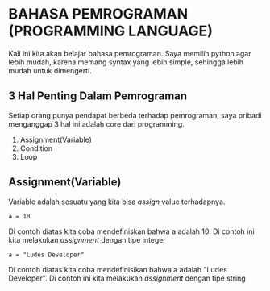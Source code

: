 # BAHASA PEMROGRAMAN (PROGRAMMING LANGUAGE)
Kali ini kita akan belajar bahasa pemrograman. Saya memilih python agar lebih mudah, karena memang syntax yang lebih simple, sehingga
lebih mudah untuk dimengerti. 

## **3 Hal Penting Dalam Pemrograman**
Setiap orang punya pendapat berbeda terhadap pemrograman, saya pribadi menganggap 3 hal ini adalah core dari programming.
1. Assignment(Variable)
2. Condition
3. Loop

## **Assignment(Variable)**
Variable adalah sesuatu yang kita bisa *assign* value terhadapnya.
```
a = 10
```
Di contoh diatas kita coba mendefiniskan bahwa a adalah 10. Di contoh ini kita melakukan *assignment* dengan tipe integer
```
a = "Ludes Developer"
```
Di contoh diatas kita coba mendefinisikan bahwa a adalah "Ludes Developer". Di contoh ini kita melakukan *assignment* dengan tipe string


